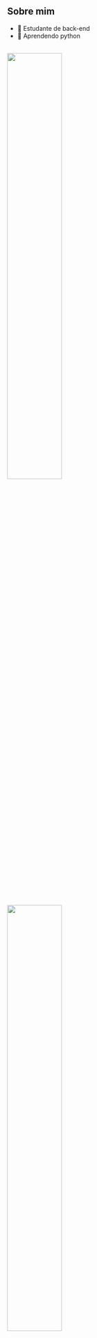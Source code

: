 ## Sobre mim
- 🔧 Estudante de back-end
- 🐍 Aprendendo python

<div><br>
    <a href="https://beacons.ai/weslleytavares2009">
    <img height="50%" src="https://github-readme-stats.vercel.app/api?username=weslleytavares2009&show_icons=true&theme=tokyonight&border_color=7CB9E8"/>
    <img height="50%" src="https://github-readme-stats.vercel.app/api/top-langs/?username=weslleytavares2009&layout=compact&langs_count=16&theme=tokyonight"/>
</div>


## Linguagens & Ferramentas
<div style="display: inline_block">
    <img align="center" alt="Python" height="30" width="40" src="https://cdn.jsdelivr.net/gh/devicons/devicon@latest/icons/python/python-original.svg">
    <img align="center" alt="VSCode" height="30" width="40" src="https://cdn.jsdelivr.net/gh/devicons/devicon@latest/icons/vscode/vscode-original.svg">
</div>

## Frameworks
<div style="display: inline_block">
    <img align="center" alt="Selenium" height="30" width="40" src="https://cdn.jsdelivr.net/gh/devicons/devicon@latest/icons/selenium/selenium-original.svg">
</div>

<!--
**weslleytavares2009/weslleytavares2009** is a ✨ _special_ ✨ repository because its `README.md` (this file) appears on your GitHub profile.

Here are some ideas to get you started:

- 🔭 I’m currently working on ...
- 🌱 I’m currently learning ...
- 👯 I’m looking to collaborate on ...
- 🤔 I’m looking for help with ...
- 💬 Ask me about ...
- 📫 How to reach me: ...
- 😄 Pronouns: ...
- ⚡ Fun fact: ...
-->
